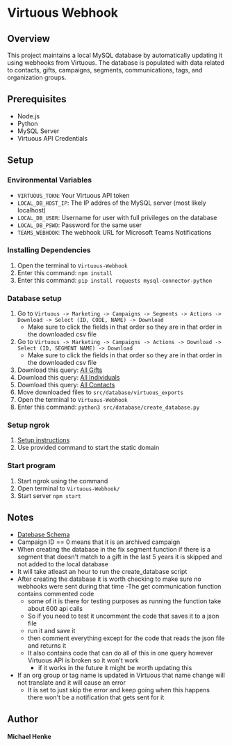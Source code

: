 # Virtuous Webhook

## Overview

This project maintains a local MySQL database by automatically updating it using webhooks from Virtuous. The database is populated with data related to contacts, gifts, campaigns, segments, communications, tags, and organization groups.

## Prerequisites
- Node.js
- Python
- MySQL Server
- Virtuous API Credentials

## Setup

### Environmental Variables
- `VIRTUOUS_TOKN`: Your Virtuous API token
- `LOCAL_DB_HOST_IP`: The IP addres of the MySQL server (most likely localhost)
- `LOCAL_DB_USER`: Username for user with full privileges on the database
- `LOCAL_DB_PSWD`: Password for the same user
- `TEAMS_WEBHOOK`: The webhook URL for Microsoft Teams Notifications

### Installing Dependencies
1) Open the terminal to `Virtuous-Webhook`
2) Enter this command: `npm install`
3) Enter this command: `pip install requests mysql-connector-python`

### Database setup
1) Go to `Virtuous -> Marketing -> Campaigns -> Segments -> Actions -> Download -> Select (ID, CODE, NAME) -> Download`
    - Make sure to click the fields in that order so they are in that order in the downloaded csv file
2) Go to `Virtuous -> Marketing -> Campaigns -> Actions -> Download -> Select (ID, SEGMENT NAME) -> Download`
    - Make sure to click the fields in that order so they are in that order in the downloaded csv file
3) Download this query: [All Gifts](https://app.virtuoussoftware.com/Generosity/Query/Editor/5507)
4) Download this query: [All Individuals](https://app.virtuoussoftware.com/Generosity/Query/Editor/5510)
5) Download this query: [All Contacts](https://app.virtuoussoftware.com/Generosity/Query/Editor/5509)
6) Move downloaded files to `src/database/virtuous_exports`
7) Open the terminal to `Virtuous-Webhook`
8) Enter this command: `python3 src/database/create_database.py`

### Setup ngrok
1) [Setup instructions](https://dashboard.ngrok.com/get-started/setup/linux)
2) Use provided command to start the static domain

### Start program
1) Start ngrok using the command
2) Open terminal to `Virtuous-Webhook/`
3) Start server `npm start`

## Notes
- [Datebase Schema](https://dbdiagram.io/d/Local-Virtuous-Database-67bde7df263d6cf9a06b7d20)
- Campaign ID == 0 means that it is an archived campaign
- When creating the database in the fix segment function if there is a segment that doesn't match to a gift in the last 5 years it is skipped and not added to the local database 
- It will take atleast an hour to run the create_database script
- After creating the database it is worth checking to make sure no webhooks were sent during that time
-The get communication function contains commented code
    - some of it is there for testing purposes as running the function take about 600 api calls
    - So if you need to test it uncomment the code that saves it to a json file 
    - run it and save it
    - then comment everything except for the code that reads the json file and returns it
    - It also contains code that can do all of this in one query however Virtuous API is broken so it won't work
        - if it works in the future it might be worth updating this
- If an org group or tag name is updated in Virtuous that name change will not translate and it will cause an error
    - It is set to just skip the error and keep going when this happens there won't be a notification that gets sent for it

## Author
#### Michael Henke

